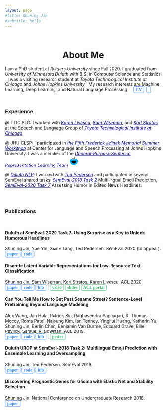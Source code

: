```yaml
---
layout: page
#title: Shuning Jin
#subtitle: hello
---
```


<!-- <link rel="stylesheet" href="https://cdnjs.cloudflare.com/ajax/libs/font-awesome/4.7.0/css/font-awesome.min.css">
<link rel="stylesheet" href="https://maxcdn.bootstrapcdn.com/bootstrap/3.3.7/css/bootstrap.min.css"> -->
<!-- <link rel="stylesheet" href="https://fonts.googleapis.com/icon?family=Material+Icons"> -->
<!-- <link rel="stylesheet" href="https://cdn.rawgit.com/jpswalsh/academicons/master/css/academicons.min.css"> -->


<style>
.button {
  font: bold 14px Palatino;
  text-decoration: none;
  background-color: #FFFFFF;
  color: #388af7;
  padding: 2px 6px 2px 6px;
  border-top: 1px solid #388af7;
  border-right: 1px solid  #388af7;
  border-bottom: 1px solid  #388af7;
  border-left: 1px solid  #388af7;
  border-radius:0.3em;
}
.button:hover {
  background-color: #388af7;
  color: #FFFFFF;
}
.button2 {
  font: bold 14px Palatino;
  text-decoration: none;
  background-color: #FFFFFF;
  color: MediumSeaGreen;
  padding: 2px 6px 2px 6px;
  border-top: 1px solid MediumSeaGreen;
  border-right: 1px solid  MediumSeaGreen;
  border-bottom: 1px solid  MediumSeaGreen;
  border-left: 1px solid  MediumSeaGreen;
  border-radius:0.3em;
}
.button2:hover {
  background-color: MediumSeaGreen;
  color: #FFFFFF;
}
.frame {
  border: 1px solid #D3D3D3;
  outline: 5px solid #FFFFFF;
  box-shadow: 0 4px 8px 0 rgba(0, 0, 0, 0.2), 0 6px 20px 0 rgba(0, 0, 0, 0.19);  
}
.link {
  border: none;
  color: #000080;
}
<!-- .link2 {
  border: none;
  color: MediumSeaGreen;
} -->
.zoom {
  transition: transform .2s;
}
.zoom:hover {
  transform: scale(1.2);
.bluetext {
  display: inline;
  color: #388af7;
}

</style>


<div style="height:1em"> </div>
<h1 style="text-align:center;">About Me</h1>

<!-- I will be a PhD student at *Rutgers University* in Fall 2020. -->
I am a PhD student at *Rutgers University* since Fall 2020.
I graduated from *University of Minnesota Duluth* with B.S. in Computer Science and Statistics <i class="fa fa-paw">&nbsp;</i>
I was a visiting research student at *Toyota Technological Institute at Chicago* and *Johns Hopkins University* <i class="fa fa-paw">&nbsp;</i>
My research interests are Machine Learning, Deep Learning, and Natural Language Processing <i class="fa fa-paw">&nbsp;</i>
&nbsp; <a href="/file/CV_of_Shuning_Jin.pdf" class="button">CV</a>
&nbsp; <a href="https://github.com/shuningjin" class="button"><i class="fa fa-github" ></i></a>
<!-- &nbsp; <a href="https://scholar.google.com/citations?hl=en&user=0Boc-2wAAAAJ" class="button"><i class="ai ai-google-scholar"></i></a> -->

<!--<span style="font-family:STKaiti;font-weight:bold;">  </span>. -->
<!-- https://ttic.uchicago.edu/~klivescu/SLATTIC/-->
<!-- <span class="bluetext">@ TTIC SLG</span>: -->


<div style="height:1em"> </div>

### Experience

@ TTIC SLG: I worked with
<a href="https://ttic.uchicago.edu/~klivescu/" class="link">*Karen Livescu*</a>,
<a href="https://swiseman.github.io" class="link">*Sam Wiseman*</a>, and
<a href="http://karlstratos.com" class="link">*Karl Stratos*</a>
at the Speech and Language Group of
<a href="https://www.ttic.edu" class="link">*Toyota Technological Institute at Chicago*</a>.


@ JHU CLSP: I participated in
<a href="https://www.clsp.jhu.edu/workshops/18-workshop/" class="link">*the Fifth Frederick Jelinek Memorial Summer Workshop*</a>
at Center for Language and Speech Processing at Johns Hopkins University. I was a member of the
<a href="https://jsalt18-sentence-repl.github.io" class="link">*General-Purpose Sentence Representation Learning Team*</a>
[<img src="/img/cookie_monster.png" alt="cookie monster" style="height:30px;margin-bottom:5px;" class="zoom">](/img/group.jpg)

@ <a href="https://www.d.umn.edu/~tpederse/group.html" class="link">*Duluth NLP*</a>: I worked with <a href="https://www.d.umn.edu/~tpederse/" class="link">*Ted Pedersen*</a>
and participated in several SemEval shared tasks:
<a href="https://competitions.codalab.org/competitions/17344" class="link">*SemEval-2018 Task 2*</a>
Multilingual Emoji Prediction,
<a href="https://competitions.codalab.org/competitions/20970" class="link">*SemEval-2020 Task 7*</a>
Assessing Humor in Edited News Headlines.


<div style="height:2em"> </div>

### Publications
<div style="height:1em"> </div>

<!--
<img src="/img/discrete.png" alt="cookie monster" style="width:150px; opacity: 0.6; filter:grayscale(20%);" class="frame" ALIGN="right"  HSPACE="20" VSPACE="5">
-->

#### Duluth at SemEval-2020 Task 7: Using Surprise as a Key to Unlock Humorous Headlines
Shuning Jin, Yue Yin, XianE Tang, Ted Pedersen. SemEval 2020 (to appear). <br>
<a href="https://arxiv.org/abs/2009.02795" class="button">paper</a>
<a href="https://github.com/dora-tang/SemEval-2020-Task-7" class="button">code</a>
<!-- <a href="https://www.aclweb.org/anthology/S18-1077.bib" class="button">bib</a> -->


#### Discrete Latent Variable Representations for Low-Resource Text Classification
Shuning Jin, Sam Wiseman, Karl Stratos, Karen Livescu. ACL 2020. <br>
<a href="https://arxiv.org/abs/2006.06226" class="button">paper</a>
<a href="https://github.com/shuningjin/discrete-text-rep" class="button">code</a>
<a href="https://www.aclweb.org/anthology/2020.acl-main.437.bib" class="button">bib</a>
|
<a href="https://slideslive.com/38929414/discrete-latent-variable-representations-for-lowresource-text-classification" class="button2">video</a>
<a href="https://github.com/shuningjin/discrete-text-rep/blob/master/slides/slides_jin2020discrete.pdf" class="button2">slides</a>
<a href="https://virtual.acl2020.org/paper_main.437.html" class="button2">ACL portal</a>


<!--
<br>
<hr>
<img src="/img/Sesame-Circus.jpg" alt="cookie monster" class="frame" style="width:150px; opacity: 0.5; margin-bottom: 100px;" align="right" hspace="20">
 -->

#### Can You Tell Me How to Get Past Sesame Street? Sentence-Level Pretraining Beyond Language Modeling
Alex Wang, Jan Hula, Patrick Xia, Raghavendra Pappagari, R. Thomas Mccoy, Roma Patel, Najoung Kim, Ian Tenney, Yinghui Huang, Katherin Yu, Shuning Jin, Berlin Chen, Benjamin Van Durme, Edouard Grave, Ellie Pavlick, Samuel R. Bowman.
ACL 2019. <br>
<a href="https://arxiv.org/abs/1812.10860" class="button">paper</a>
<a href="https://github.com/nyu-mll/jiant/tree/bert-friends-exps" class="button">code</a>
<a href="https://www.aclweb.org/anthology/P19-1439.bib" class="button">bib</a>
|
<a href="/file/poster_wang19tell.pdf" class="button2">poster</a>


#### Duluth UROP at SemEval-2018 Task 2: Multilingual Emoji Prediction with Ensemble Learning and Oversampling
Shuning Jin, Ted Pedersen. SemEval 2018. <br>
<a href="https://arxiv.org/abs/1805.10267" class="button">paper</a>
<a href="https://github.com/shuningjin/SemEval2018-Task2-EmojiDetection" class="button">code</a>
<a href="https://www.aclweb.org/anthology/S18-1077.bib" class="button">bib</a>


#### Discovering Prognostic Genes for Glioma with Elastic Net and Stability Selection
Shuning Jin. National Conference on Undergraduate Research 2018. <br>
<a href="https://www.ncurproceedings.org/ojs/index.php/NCUR2018/article/viewFile/2687/1396" class="button">paper</a>
